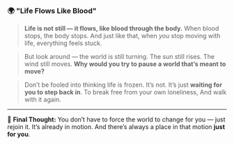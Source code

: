 

### 🌍 **"Life Flows Like Blood"**

> **Life is not still — it flows, like blood through the body.**
> When blood stops, the body stops.
> And just like that, when *you* stop moving with life, everything feels stuck.

> But look around — the world is still turning.
> The sun still rises. The wind still moves.
> **Why would you try to pause a world that’s meant to move?**

> Don’t be fooled into thinking life is frozen.
> It’s not.
> It’s just **waiting for you to step back in**.
> To break free from your own loneliness,
> And walk with it again.

---

💭 **Final Thought:**
You don’t have to force the world to change for you — just rejoin it. It’s already in motion. And there’s always a place in that motion **just for you**.


